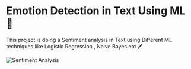 # Emotion Detection in Text Using ML :page_facing_up:

This project is doing a Sentiment analysis in Text using Different ML techniques like Logistic Regression , Naive Bayes etc :pen:

![Sentiment Analysis](https://user-images.githubusercontent.com/63718579/195010507-4a1ee64c-54f9-410a-89e7-dbfc7bac6cfa.png)
